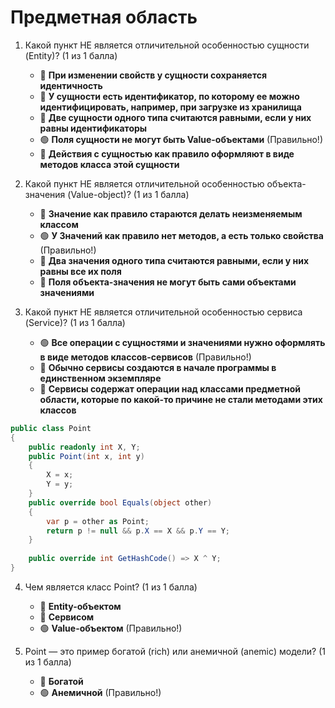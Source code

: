 # Предметная область

1. Какой пункт НЕ является отличительной особенностью сущности (Entity)? (1 из 1 балла)
   * 🔴 **При изменении свойств у сущности сохраняется идентичность**
   * 🔴 **У сущности есть идентификатор, по которому ее можно идентифицировать, например, при загрузке из хранилища**
   * 🔴 **Две сущности одного типа считаются равными, если у них равны идентификаторы**
   * 🟢 **Поля сущности не могут быть Value-объектами** (Правильно!)
   * 🔴 **Действия с сущностью как правило оформляют в виде методов класса этой сущности**


2. Какой пункт НЕ является отличительной особенностью объекта-значения (Value-object)? (1 из 1 балла)
   * 🔴 **Значение как правило стараются делать неизменяемым классом**
   * 🟢 **У Значений как правило нет методов, а есть только свойства** (Правильно!)
   * 🔴 **Два значения одного типа считаются равными, если у них равны все их поля**
   * 🔴 **Поля объекта-значения не могут быть сами объектами значениями**


3. Какой пункт НЕ является отличительной особенностью сервиса (Service)? (1 из 1 балла)
   * 🟢 **Все операции с сущностями и значениями нужно оформлять в виде методов классов-сервисов** (Правильно!)
   * 🔴 **Обычно сервисы создаются в начале программы в единственном экземпляре**
   * 🔴 **Сервисы содержат операции над классами предметной области, которые по какой-то причине не стали методами этих классов**


```cs
public class Point
{
    public readonly int X, Y;
    public Point(int x, int y)
    {
        X = x;
        Y = y;
    }
    public override bool Equals(object other)
    {
        var p = other as Point;
        return p != null && p.X == X && p.Y == Y;
    }
   
    public override int GetHashCode() => X ^ Y;
}
```

4. Чем является класс Point? (1 из 1 балла)
   * 🔴 **Entity-объектом**
   * 🔴 **Сервисом**
   * 🟢 **Value-объектом** (Правильно!)


5. Point — это пример богатой (rich) или анемичной (anemic) модели? (1 из 1 балла)
   * 🔴 **Богатой**
   * 🟢 **Анемичной** (Правильно!)
